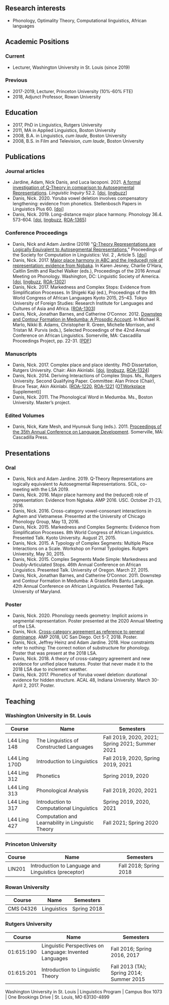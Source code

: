 ## Research interests

- Phonology, Optimality Theory, Computational linguistics, African languages

## Academic Positions

### Current

- Lecturer, Washington University in St. Louis (since 2019)

### Previous

- 2017-2019, Lecturer, Princeton University (10%-60% FTE)
- 2018, Adjunct Professor, Rowan University

## Education

- 2017, PhD in Linguistics, Rutgers University
- 2011, MA in Applied Linguistics, Boston University
- 2008, B.A. in Linguistics, *cum laude*, Boston University
- 2008, B.S. in Film and Television, *cum laude*, Boston University

## Publications

### Journal articles

- Jardine, Adam, Nick Danis, and Luca Iacoponi. 2021. [A formal investigation of Q-Theory in comparison to Autosegmental Representations](https://www.mitpressjournals.org/doi/abs/10.1162/ling_a_00376). *Linguistic Inquiry* 52.2. [[doi](https://doi.org/10.1162/ling_a_00376), [lingbuzz]()]
- Danis, Nick. 2020. Yoruba vowel deletion involves compensatory lengthening: evidence from phonetics. Stellenbosch Papers in Linguistics Plus 60. [[doi](https://doi.org/10.5842/60-0-753)]
- Danis, Nick. 2019. Long-distance major place harmony. Phonology 36.4. 573-604.  [[doi](https://doi.org/10.1017/S0952675719000307), [lingbuzz](https://ling.auf.net/lingbuzz/004988), [ROA-1365](http://roa.rutgers.edu/content/article/files/1804_danis_1.pdf)]

### Conference Proceedings

- Danis, Nick and Adam Jardine (2019) "[Q-Theory Representations are Logically Equivalent to Autosegmental Representations](https://scholarworks.umass.edu/scil/vol2/iss1/5)," Proceedings of the Society for Computation in Linguistics: Vol. 2 , Article 5. [[doi](https://doi.org/10.7275/tvj1-k306)]
- Danis, Nick. 2017. [Major place harmony in ABC and the (reduced) role of representation: evidence from Ngbaka](http://journals.linguisticsociety.org/proceedings/index.php/amphonology/article/view/3980). In Karen Jesney, Charlie O’Hara, Caitlin Smith and Rachel Walker (eds.), Proceedings of the 2016 Annual Meeting on Phonology. Washington, DC: Linguistic Society of America. [[doi](http://dx.doi.org/10.3765/amp.v4i0.3980), [lingbuzz](https://ling.auf.net/lingbuzz/003299), [ROA-1302](http://roa.rutgers.edu/article/view/1607)]
- Danis, Nick. 2017. Markedness and Complex Stops: Evidence from Simplification Processes. In Shigeki Kaji (ed.), Proceedings of the 8th World Congress of African Languages Kyoto 2015, 25–43. Tokyo University of Foreign Studies: Research Institute for Languages and Cultures of Asia and Africa. [[ROA-1303](http://roa.rutgers.edu/article/view/1609)]
- Danis, Nick, Jonathan Barnes, and Catherine O’Connor. 2012. [Downstep and Contour Formation in Medumba: A Prosodic Account](http://www.lingref.com/cpp/acal/42/abstract2755.html). In Michael R. Marlo, Nikki B. Adams, Christopher R. Green, Michelle Morrison, and Tristan M. Purvis (eds.), Selected Proceedings of the 42nd Annual Conference on African Linguistics. Somerville, MA: Cascadilla Proceedings Project, pp. 22-31. [[PDF](http://www.lingref.com/cpp/acal/42/paper2755.pdf)]

### Manuscripts

- Danis, Nick. 2017. Complex place and place identity. PhD Dissertation, Rutgers University. Chair: Akin Akinlabi. [[doi](https://doi.org/doi:10.7282/T38055PH), [lingbuzz](https://ling.auf.net/lingbuzz/003693), [ROA-1324](http://roa.rutgers.edu/article/view/1695)]
- Danis, Nick. 2014. Deriving Interactions of Complex Stops. Ms., Rutgers University. Second Qualifying Paper. Committee: Alan Prince (Chair), Bruce Tesar, Akin Akinlabi. [[ROA-1220](http://roa.rutgers.edu/article/view/1362), [ROA-1221](http://roa.rutgers.edu/article/view/1363) ([OTWorkplace](https://sites.google.com/site/otworkplace/) Supplement)]
- Danis, Nick. 2011. The Phonological Word in Medumba. Ms., Boston University. Master’s project.

### Edited Volumes

- Danis, Nick, Kate Mesh, and Hyunsuk Sung (eds.). 2011. [Proceedings of the 35th Annual Conference on Language Development](http://www.cascadilla.com/bucld35toc.html). Somerville, MA: Cascadilla Press.

## Presentations

### Oral

- Danis, Nick and Adam Jardine. 2019. Q-Theory Representations are logically equivalent to Autosegmental Representations. SCiL, co-meeting with the LSA 2019. 
- Danis, Nick. 2016. Major place harmony and the (reduced) role of representation: Evidence from Ngbaka. AMP 2016. USC. October 21-23, 2016.
- Danis, Nick. 2016. Cross-category vowel-consonant interactions in Aghem and Vietnamese. Presented at the University of Chicago Phonology Group, May 13, 2016.
- Danis, Nick. 2015. Markedness and Complex Segments: Evidence from Simplification Processes. 8th World Congress of African Linguistics. Presented Talk. Kyoto University. August 21, 2015.
- Danis, Nick. 2015. A Typology of Complex Segments: Multiple Place Interactions on a Scale. Workshop on Formal Typologies. Rutgers University, May 30, 2015.
- Danis, Nick. 2015. Complex Segments Made Simple: Markedness and Doubly-Articulated Stops. 46th Annual Conference on African Linguistics. Presented Talk. University of Oregon. March 27, 2015.
- Danis, Nick, Jonathan Barnes, and Catherine O’Connor. 2011. Downstep and Contour Formation in Medumba: A Grassfields Bantu Language. 42th Annual Conference on African Linguistics. Presented Talk. University of Maryland.

### Poster

- Danis, Nick. 2020. Phonology needs geometry: Implicit axioms in segmental representation. Poster presented at the 2020 Annual Meeting of the LSA. 
- Danis, Nick. [Cross-category agreement as reference to general dominance](http://phonology.ucsd.edu/wp-content/uploads/sites/54/2018/10/Danis-poster.pdf). AMP 2018, UC San Diego. Oct 5-7, 2018. Poster.
- Danis, Nick, Jeffrey Heinz and Adam Jardine. 2018. How constraints refer to nothing: The correct notion of substructure for phonology. Poster that was present at the 2018 LSA. 
- Danis, Nick. 2018. A theory of cross-category agreement and new evidence for unified place features. Poster that never made it to the 2018 LSA due to inclement weather. 
- Danis, Nick. 2017. Phonetics of Yoruba vowel deletion: durational evidence for hidden structure. ACAL 48, Indiana University. March 30-April 2, 2017. Poster.

## Teaching

### Washington University in St. Louis

| Course | Name | Semesters |
|---|---|---|
| L44 Ling 148 | The Linguistics of Constructed Languages | Fall 2019, 2020, 2021; Spring 2021; Summer 2021 |
| L44 Ling 170D | Introduction to Linguistics | Fall 2019, 2020, Spring 2019, 2021 |
| L44 Ling 312 | Phonetics | Spring 2019, 2020 |
| L44 Ling 313 | Phonological Analysis | Fall 2019, 2020, 2021 |
| L44 Ling 317 | Introduction to Computational Linguistics | Spring 2019, 2020, 2021 |
| L44 Ling 427 | Computation and Learnability in Linguistic Theory | Fall 2021; Spring 2020 | 

### Princeton University

| Course | Name | Semesters |
|---|---|---|
| LIN201 | Introduction to Language and Linguistics (preceptor) | Fall 2018; Spring 2018 |

### Rowan University

| Course | Name | Semesters |
|---|---|---|
| CMS 04326 | Linguistics | Spring 2018 |

### Rutgers University

| Course | Name | Semesters |
|---|---|---|
| 01:615:190 | Linguistic Perspectives on Language: Invented Languages | Fall 2016; Spring 2016, 2017 |
| 01:615:201 | Introduction to Linguistic Theory | Fall 2013 (TA); Spring 2014; Summer 2015 |

Washington University in St. Louis | Linguistics Program | Campus Box 1073 | One Brookings Drive | St. Louis, MO 63130-4899